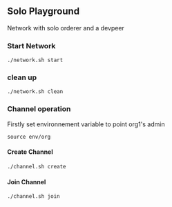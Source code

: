 ## Solo Playground

Network with solo orderer and a devpeer

### Start Network
```
./network.sh start
```
### clean up
```
./network.sh clean
```

### Channel operation
Firstly set environnement variable to point org1's admin
```
source env/org
```
#### Create Channel
```
./channel.sh create
```
#### Join Channel
```
./channel.sh join
```